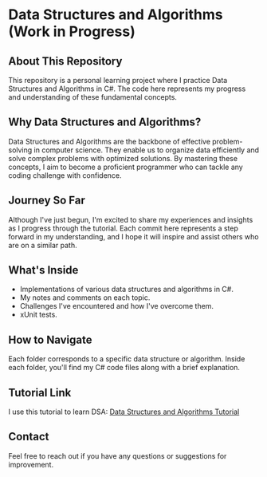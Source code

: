 # Data Structures and Algorithms (Work in Progress)

## About This Repository
This repository is a personal learning project where I practice Data Structures and Algorithms in C#. The code here represents my progress and understanding of these fundamental concepts.

## Why Data Structures and Algorithms?
Data Structures and Algorithms are the backbone of effective problem-solving in computer science. They enable us to organize data efficiently and solve complex problems with optimized solutions. By mastering these concepts, I aim to become a proficient programmer who can tackle any coding challenge with confidence.

## Journey So Far
Although I've just begun, I'm excited to share my experiences and insights as I progress through the tutorial. Each commit here represents a step forward in my understanding, and I hope it will inspire and assist others who are on a similar path.

## What's Inside
- Implementations of various data structures and algorithms in C#.
- My notes and comments on each topic.
- Challenges I've encountered and how I've overcome them.
- xUnit tests.

## How to Navigate
Each folder corresponds to a specific data structure or algorithm. Inside each folder, you'll find my C# code files along with a brief explanation.

## Tutorial Link
I use this tutorial to learn DSA: [Data Structures and Algorithms Tutorial](https://www.udemy.com/course/algorithms-data-structures-csharp/?couponCode=OF52424)

## Contact
Feel free to reach out if you have any questions or suggestions for improvement.
